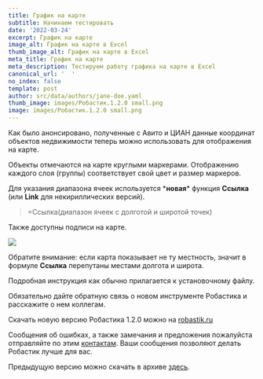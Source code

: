 ```yaml
---
title: График на карте
subtitle: Начинаем тестировать
date: '2022-03-24'
excerpt: График на карте
image_alt: График на карте в Excel
thumb_image_alt: График на карте в Excel
meta_title: График на карте
meta_description: Тестируем работу графика на карте в Excel
canonical_url: '  '
no_index: false
template: post
author: src/data/authors/jane-doe.yaml
thumb_image: images/Робастик.1.2.0 small.png
image: images/Робастик.1.2.0 small.png
---
```

Как было анонсировано, полученные с Авито и ЦИАН данные координат объектов недвижимости теперь можно использовать для отображения на карте.

Объекты отмечаются на карте круглыми маркерами. Отображению каждого слоя (группы) соответствует свой цвет и размер маркеров.

Для указания диапазона ячеек используется \***новая**\* функция **Ссылка** (или **Link** для некириллических версий).

> \=Ссылка(диапазон ячеек с долготой и широтой точек)

Также доступны подписи на карте.

![](/images/MapDemoPost.PNG)

Обратите внимание: если карта показывает не ту местность, значит в формуле **Ссылка** перепутаны местами долгота и широта.

Подробная инструкция как обычно прилагается к установочному файлу.

Обязательно дайте обратную связь о новом инструменте Робастика и расскажите о нем коллегам.

Скачать новую версию Робастика 1.2.0 можно на [robastik.ru](https://robastik.ru/)

Сообщения об ошибках, а также замечания и предложения пожалуйста отправляйте по этим [контактам](https://www.notion.so/35af522f0f884c2196c9c827c6148f24). Ваши сообщения позволяют делать Робастик лучше для вас.

Предыдущую версию можно скачать в архиве [здесь](https://drive.google.com/drive/folders/1vOupCE1vRTIJnFEeUkU4DWPEsbcFrijg).

